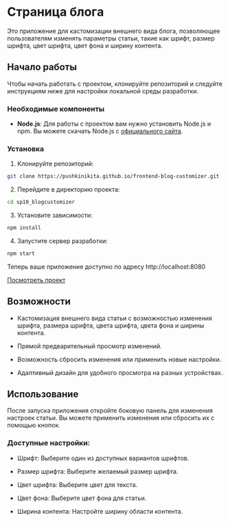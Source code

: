 # Страница блога
Это приложение для кастомизации внешнего вида блога, позволяющее пользователям изменять параметры статьи, такие как шрифт, размер шрифта, цвет шрифта, цвет фона и ширину контента.

## Начало работы

Чтобы начать работать с проектом, клонируйте репозиторий и следуйте инструкциям ниже для настройки локальной среды разработки.

### Необходимые компоненты

- **Node.js**: Для работы с проектом вам нужно установить Node.js и npm. Вы можете скачать Node.js с [официального сайта](https://nodejs.org/).

### Установка

1. Клонируйте репозиторий:

```bash
git clone https://pushkinikita.github.io/frontend-blog-customizer.git
```

2. Перейдите в директорию проекта:
```bash
cd sp10_blogcustomizer
```
3. Установите зависимости:
```bash
npm install
```
4. Запустите сервер разработки:
```bash
npm start
```


Теперь ваше приложение доступно по адресу http://localhost:8080

[Посмотреть проект](https://pushkinikita.github.io/frontend-blog-customizer/)

## Возможности
- Кастомизация внешнего вида статьи с возможностью изменения шрифта, размера шрифта, цвета шрифта, цвета фона и ширины контента.

- Прямой предварительный просмотр изменений.

- Возможность сбросить изменения или применить новые настройки.

- Адаптивный дизайн для удобного просмотра на разных устройствах.

## Использование
После запуска приложения откройте боковую панель для изменения настроек статьи. Вы можете применить изменения или сбросить их с помощью кнопок.

### Доступные настройки:
- Шрифт: Выберите один из доступных вариантов шрифтов.

- Размер шрифта: Выберите желаемый размер шрифта.

- Цвет шрифта: Выберите цвет для текста.

- Цвет фона: Выберите цвет фона для статьи.

- Ширина контента: Настройте ширину области контента.